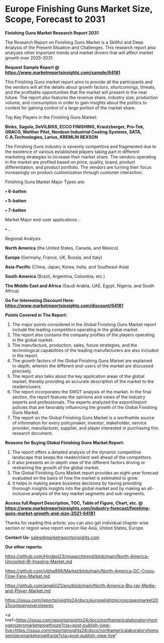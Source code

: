 # Europe Finishing Guns Market Size, Scope, Forecast to 2031

<strong>Finishing Guns Market Research Report 2031</strong>

The Research Report on Finishing Guns Market is a Skillful and Deep Analysis of the Present Situation and Challenges. This research report also analyzes other important trends and market drivers that will affect market growth over 2025-2031.

<strong>Request Sample Report @ <a href=https://www.marketreportsinsights.com/sample/64181>https://www.marketreportsinsights.com/sample/64181</a></strong>

This Finishing Guns market report aims to provide all the participants and the vendors will all the details about growth factors, shortcomings, threats, and the profitable opportunities that the market will present in the near future. The report also features the revenue share, industry size, production volume, and consumption in order to gain insights about the politics to contest for gaining control of a large portion of the market share.

Top Key Players in the Finishing Guns Market:

<strong>Binks, Sagola, DeVILBISS, ECCO FINISHING, Krautzberger, Pro-Tek, GRACO, Walther Pilot, Nordson Industrial Coating Systems, SATA, C.A.Technologies, Larius, KREMLIN REXSON</strong>

The Finishing Guns Industry is severely competitive and fragmented due to the existence of various established players taking part in different marketing strategies to increase their market share. The vendors operating in the market are profiled based on price, quality, brand, product differentiation, and product portfolio. The vendors are turning their focus increasingly on product customization through customer interaction.

Finishing Guns Market Major Types are:

<strong>• 6-batten

• 5-batten

• 7-batten</strong>

Market Major end-user applications :

<strong>• .</strong>

Regional Analysis

</u><strong><b>North America</b></strong> (the United States, Canada, and Mexico)

<strong><b>Europe </b></strong>(Germany, France, UK, Russia, and Italy)

<strong><b>Asia-Pacific</b></strong> (China, Japan, Korea, India, and Southeast Asia)

<strong><b>South America</b></strong> (Brazil, Argentina, Colombia, etc.)

<strong><b>The Middle East and Africa</b></strong> (Saudi Arabia, UAE, Egypt, Nigeria, and South Africa)

<strong>Go For Interesting Discount Here: <a href=https://www.marketreportsinsights.com/discount/64181>https://www.marketreportsinsights.com/discount/64181</a></strong>

<strong>Points Covered in The Report:</strong>
<ol>
  <li>The major points considered in the Global Finishing Guns Market report include the leading competitors operating in the global market.</li>
  <li>The report also contains the company profiles of the players operating in the global market.</li>
  <li>The manufacture, production, sales, future strategies, and the technological capabilities of the leading manufacturers are also included in the report.</li>
  <li>The growth factors of the Global Finishing Guns Market are explained in-depth, wherein the different end-users of the market are discussed precisely.</li>
  <li>The report also talks about the key application areas of the global market, thereby providing an accurate description of the market to the readers/users.</li>
  <li>The report incorporates the SWOT analysis of the market. In the final section, the report features the opinions and views of the industry experts and professionals. The experts analyzed the export/import policies that are favorably influencing the growth of the Global Finishing Guns Market.</li>
  <li>The report on the Global Finishing Guns Market is a worthwhile source of information for every policymaker, investor, stakeholder, service provider, manufacturer, supplier, and player interested in purchasing this research document.</li>
</ol>
<strong>Reasons for Buying Global Finishing Guns Market Report:</strong>

<ol>
  <li>The report offers a detailed analysis of the dynamic competitive landscape that keeps the reader/client well ahead of the competitors.</li>
  <li>It also presents an in-depth view of the different factors driving or restraining the growth of the global market.</li>
  <li>The Global Finishing Guns Market report provides an eight-year forecast evaluated on the basis of how the market is estimated to grow.</li>
  <li>It helps in making aware business decisions by having providing thorough insights insights into the global market and by making an all-inclusive analysis of the key market segments and sub-segments.</li>
</ol>
<strong>Access full Report Description, TOC, Table of Figure, Chart, etc. @ <a href=https://www.marketreportsinsights.com/industry-forecast/finishing-guns-market-growth-and-size-2021-64181>https://www.marketreportsinsights.com/industry-forecast/finishing-guns-market-growth-and-size-2021-64181</a></strong>


Thanks for reading this article; you can also get individual chapter wise section or region wise report version like Asia, United States, Europe.

<strong>Contact Us:</strong>
sales@marketreportsinsights.com

<strong>Our other reports:</strong>

<a href=https://github.com/Hindavi23/researchtrend/blob/main/North-America-Uncooled-IR-Imaging-Market.md>https://github.com/Hindavi23/researchtrend/blob/main/North-America-Uncooled-IR-Imaging-Market.md</a>

<a href=https://github.com/vibha898/Market/blob/main/North-America-DC-Cross-Flow-Fans-Market.md>https://github.com/vibha898/Market/blob/main/North-America-DC-Cross-Flow-Fans-Market.md</a>

<a href=https://github.com/anjaliiii21/anu/blob/main/North-America-Blu-ray-Media-and-Player-Market.md>https://github.com/anjaliiii21/anu/blob/main/North-America-Blu-ray-Media-and-Player-Market.md</a>

<a href=https://issuu.com/reportsinsights24/docs/europelightmicroscopesmarket2025companyoverviewrec>https://issuu.com/reportsinsights24/docs/europelightmicroscopesmarket2025companyoverviewrec</a>

<a href=https://issuu.com/reportsinsights24/docs/northamericalaboratoryhomogenizersmarketgrowthsize?cta=post-publish-view-live>https://issuu.com/reportsinsights24/docs/northamericalaboratoryhomogenizersmarketgrowthsize?cta=post-publish-view-live</a>"
